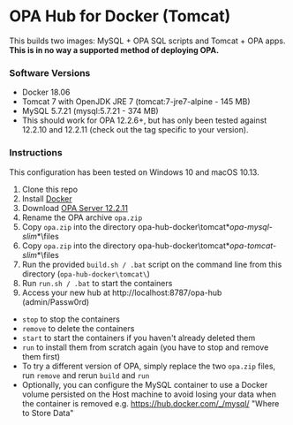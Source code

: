 # OPA Hub for Docker (Tomcat)
This builds two images: MySQL + OPA SQL scripts and Tomcat + OPA apps.  **This is in no way a supported method of deploying OPA.**

### Software Versions
- Docker 18.06
- Tomcat 7 with OpenJDK JRE 7 (tomcat:7-jre7-alpine - 145 MB)
- MySQL 5.7.21 (mysql:5.7.21 - 374 MB)
- This should work for OPA 12.2.6+, but has only been tested against 12.2.10 and 12.2.11 (check out the tag specific to your version).

### Instructions
This configuration has been tested on Windows 10 and macOS 10.13.
1. Clone this repo
1. Install [Docker](https://www.docker.com/community-edition#/download)
1. Download [OPA Server 12.2.11](http://www.oracle.com/technetwork/apps-tech/policy-automation/downloads/index.html)
1. Rename the OPA archive `opa.zip`
1. Copy `opa.zip` into the directory opa-hub-docker\tomcat\**opa-mysql-slim**\files
1. Copy `opa.zip` into the directory opa-hub-docker\tomcat\**opa-tomcat-slim**\files
1. Run the provided `build.sh / .bat` script on the command line from this directory (`opa-hub-docker\tomcat\`)
1. Run `run.sh / .bat` to start the containers
1. Access your new hub at http://localhost:8787/opa-hub (admin/Passw0rd)

- `stop` to stop the containers
- `remove` to delete the containers
- `start` to start the containers if you haven't already deleted them
- `run` to install them from scratch again (you have to stop and remove them first)
- To try a different version of OPA, simply replace the two `opa.zip` files, run `remove` and rerun `build` and `run`
- Optionally, you can configure the MySQL container to use a Docker volume persisted on the Host machine to avoid losing your data when the container is removed e.g. https://hub.docker.com/_/mysql/ "Where to Store Data"